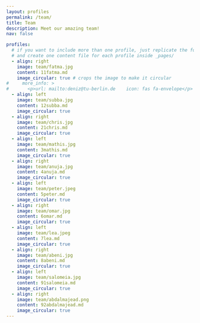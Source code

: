 ```yaml
---
layout: profiles
permalink: /team/
title: Team
description: Meet our amazing team!
nav: false

profiles:
  # if you want to include more than one profile, just replicate the following block
  # and create one content file for each profile inside _pages/
  - align: right
    image: team/fatma.jpg
    content: 11fatma.md
    image_circular: true # crops the image to make it circular
#     more_info: >
#       <p>url: mailto:deniz@tu-berlin.de    icon: fas fa-envelope</p>
  - align: left
    image: team/subba.jpg
    content: 12subba.md
    image_circular: true
  - align: right
    image: team/chris.jpg
    content: 21chris.md
    image_circular: true
  - align: left
    image: team/mathis.jpg
    content: 3mathis.md
    image_circular: true
  - align: right
    image: team/anuja.jpg
    content: 4anuja.md
    image_circular: true
  - align: left
    image: team/peter.jpeg
    content: 5peter.md
    image_circular: true
  - align: right
    image: team/omar.jpg
    content: 6omar.md
    image_circular: true
  - align: left
    image: team/lea.jpeg
    content: 7lea.md
    image_circular: true
  - align: right
    image: team/abeni.jpg
    content: 8abeni.md
    image_circular: true
  - align: left
    image: team/salomeia.jpg
    content: 91salomeia.md
    image_circular: true
  - align: right
    image: team/abdalmajead.png
    content: 92abdalmajead.md
    image_circular: true
---
```

